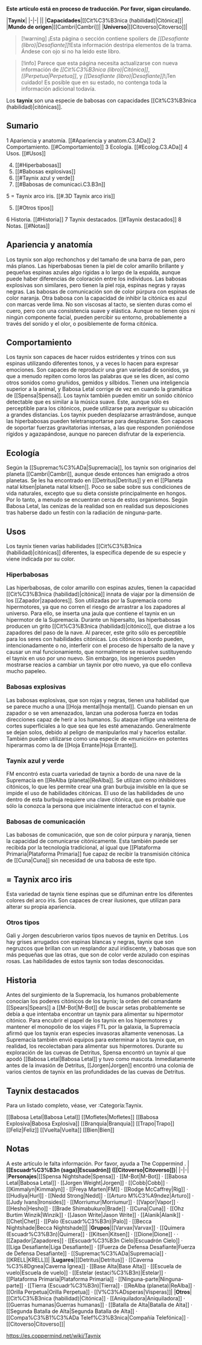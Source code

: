 **Este artículo está en proceso de traducción. Por favor, sigan circulando.**


|**Taynix**|
|-|-|
||
|**Capacidades**|[[Cit%C3%B3nica (habilidad)\|Citónica]]|
|**Mundo de origen**|[[Cambri\|Cambri]]|
|**Universo**|[[Citoverso\|Citoverso]]|

> [!warning] ¡Esta página o sección contiene spoilers de *[[Desafiante (libro)\|Desafiante]]*!Esta información destripa elementos de la trama.  Ándese con ojo si no ha leido este libro.

> [!info] Parece que esta página necesita actualizarse con nueva información de *[[Cit%C3%B3nica (libro)\|Citónica]]*, *[[Perpetua\|Perpetua]]*, y *[[Desafiante (libro)\|Desafiante]]*!¡Ten cuidado! Es posible que en su estado, no contenga toda la información adicional todavía.

Los **taynix** son una especie de babosas con capacidades [[Cit%C3%B3nica (habilidad)\|citónicas]].

## Sumario

1 Apariencia y anatomía. [[#Apariencia y anatom.C3.ADa]] 
2 Comportamiento. [[#Comportamiento]] 
3 Ecología. [[#Ecolog.C3.ADa]] 
4 Usos. [[#Usos]] 

4. [[#Hiperbabosas]] 
4. [[#Babosas explosivas]] 
4. [[#Taynix azul y verde]] 
4. [[#Babosas de comunicaci.C3.B3n]] 


5 = Taynix arco iris. [[#.3D Taynix arco iris]] 

5. [[#Otros tipos]] 


6 Historia. [[#Historia]] 
7 Taynix destacados. [[#Taynix destacados]] 
8 Notas. [[#Notas]] 


## Apariencia y anatomía
Los taynix son algo rechonchos y del tamaño de una barra de pan, pero más planos. Las hiperbabosas tienen la piel de color amarillo brillante y pequeñas espinas azules algo rígidas a lo largo de la espalda, aunque puede haber diferencias de coloración entre los individuos. Las babosas explosivas son similares, pero tienen la piel roja, espinas negras y rayas negras. Las babosas de comunicación son de color púrpura con espinas de color naranja. Otra babosa con la capacidad de inhibir la citónica es azul con marcas verde lima. No son viscosas al tacto, se sienten duras como el cuero, pero con una consistencia suave y elástica. Aunque no tienen ojos ni ningún componente facial, pueden percibir su entorno, probablemente a través del sonido y el olor, o posiblemente de forma citónica.

## Comportamiento
Los taynix son capaces de hacer ruidos estridentes y trinos con sus espinas utilizando diferentes tonos, y a veces lo hacen para expresar emociones. Son capaces de reproducir una gran variedad de sonidos, ya que a menudo repiten como loros las palabras que se les dicen, así como otros sonidos como gruñidos, gemidos y silbidos. Tienen una inteligencia superior a la animal, y Babosa Letal corrige de vez en cuando la gramática de [[Spensa\|Spensa]]. Los taynix también pueden emitir un sonido citónico detectable que es similar a la música suave. Este, aunque sólo es perceptible para los citónicos, puede utilizarse para averiguar su ubicación a grandes distancias.
Los taynix pueden desplazarse arrastrándose, aunque las hiperbabosas pueden teletransportarse para desplazarse. Son capaces de soportar fuerzas gravitatorias intensas, a las que responden poniéndose rígidos y agazapándose, aunque no parecen disfrutar de la experiencia.

## Ecología
Según la [[Supremac%C3%ADa\|Supremacía]], los taynix son originarios del planeta [[Cambri\|Cambri]], aunque desde entonces han emigrado a otros planetas. Se les ha encontrado en [[Detritus\|Detritus]] y en el [[Planeta natal kitsen\|planeta natal kitsen]]. Poco se sabe sobre sus condiciones de vida naturales, excepto que su dieta consiste principalmente en hongos. Por lo tanto, a menudo se encuentran cerca de estos organismos.
Según Babosa Letal, las cenizas de la realidad son en realidad sus deposiciones tras haberse dado un festín con la radiación de ninguna-parte.

## Usos
Los taynix tienen varias habilidades [[Cit%C3%B3nica (habilidad)\|citónicas]] diferentes, la específica depende de su especie y viene indicada por su color.

### Hiperbabosas
 
Las hiperbabosas, de color amarillo con espinas azules, tienen la capacidad [[Cit%C3%B3nica (habilidad)\|citónica]] innata de viajar por la dimensión de los [[Zapador\|zapadores]]. Son utilizadas por la Supremacía como hipermotores, ya que no corren el riesgo de arrastrar a los zapadores al universo. Para ello, se inserta una jaula que contiene el taynix en un hipermotor de la Supremacía. Durante un hipersalto, las hiperbabosas producen un grito [[Cit%C3%B3nica (habilidad)\|citónico]], que distrae a los zapadores del paso de la nave. Al parecer, este grito sólo es perceptible para los seres con habilidades citónicas. Los citónicos a bordo pueden, intencionadamente o no, interferir con el proceso de hipersalto de la nave y causar un mal funcionamiento, que normalmente se resuelve sustituyendo el taynix en uso por uno nuevo. Sin embargo, los ingenieros pueden mostrarse reacios a cambiar un taynix por otro nuevo, ya que ello conlleva mucho papeleo.

### Babosas explosivas
Las babosas explosivas, que son rojas y negras, tienen una habilidad que se parece mucho a una [[Hoja mental\|hoja mental]]. Cuando piensan en un zapador o se ven amenazados, lanzan una poderosa fuerza en todas direcciones capaz de herir a los humanos. Su ataque inflige una veintena de cortes superficiales a lo que sea que les esté amenazando. Generalmente se dejan solos, debido al peligro de manipularlos mal y hacerlos estallar. También pueden utilizarse como una especie de «munición» en potentes hiperarmas como la de [[Hoja Errante\|Hoja Errante]].

 
### Taynix azul y verde
FM encontró esta cuarta variedad de taynix a bordo de una nave de la Supremacía en [[ReAlba (planeta)\|ReAlba]]. Se utilizan como inhibidores citónicos, lo que les permite crear una gran burbuja invisible en la que se impide el uso de habilidades citónicas. El uso de las habilidades de uno dentro de esta burbuja requiere una clave citónica, que es probable que sólo la conozca la persona que inicialmente interactuó con el taynix.

### Babosas de comunicación
Las babosas de comunicación, que son de color púrpura y naranja, tienen la capacidad de comunicarse citónicamente. Esta también puede ser recibida por la tecnología tradicional, al igual que [[Plataforma Primaria\|Plataforma Primaria]] fue capaz de recibir la transmisión citónica de [[Cuna\|Cuna]] sin necesidad de una babosa de este tipo.

## = Taynix arco iris
Esta variedad de taynix tiene espinas que se difuminan entre los diferentes colores del arco iris. Son capaces de crear ilusiones, que utilizan para alterar su propia apariencia.

### Otros tipos
Gali y Jorgen descubrieron varios tipos nuevos de taynix en Detritus. Los hay grises arrugados con espinas blancas y negras, taynix que son negruzcos que brillan con un resplandor azul iridiscente, y babosas que son más pequeñas que las otras, que son de color verde azulado con espinas rosas. Las habilidades de estos taynix son todas desconocidas.

## Historia
Antes del surgimiento de la Supremacía, los humanos probablemente conocían los poderes citónicos de los taynix; la orden del comandante [[Spears\|Spears]] a [[M-Bot\|M-Bot]] de buscar setas probablemente se debía a que intentaba encontrar un taynix para alimentar su hipermotor citónico.
Para encubrir el papel de los taynix en los hipermotores y mantener el monopolio de los viajes FTL por la galaxia, la Supremacía afirmó que los taynix eran especies invasoras altamente venenosas. La Supremacía también envió equipos para exterminar a los taynix que, en realidad, los recolectaban para alimentar sus hipermotores.
Durante su exploración de las cuevas de Detritus, Spensa encontró un taynix al que apodó [[Babosa Letal\|Babosa Letal]] y tuvo como mascota. 
Inmediatamente antes de la invasión de Detritus, [[Jorgen\|Jorgen]] encontró una colonia de varios cientos de taynix en las profundidades de las cuevas de Detritus.

## Taynix destacados
Para un listado completo, véase, ver :Categoría:Taynix.

[[Babosa Letal\|Babosa Letal]]
[[Mofletes\|Mofletes]]
[[Babosa Explosiva\|Babosa Explosiva]]
[[Branquia\|Branquia]]
[[Trapo\|Trapo]]
[[Feliz\|Feliz]]
[[Vuelta\|Vuelta]]
[[Bien\|Bien]]

## Notas

A este artículo le falta información. Por favor, ayuda a The Coppermind .
|**[[Escuadr%C3%B3n (saga)\|Escuadrón]] ([[Citoverso\|Citoverso]])**|
|-|-|
|**Personajes**|[[Spensa Nightshade\|Spensa]] · [[M-Bot\|M-Bot]] · [[Babosa Letal\|Babosa Letal]] · [[Jorgen Weight\|Jorgen]] · [[Cobb\|Cobb]] · [[Kimmalyn\|Kimmalyn]] · [[Freya Marten\|FM]] · [[Rodge McCaffrey\|Rig]] · [[Hudiya\|Hurl]] · [[Nedd Strong\|Nedd]] · [[Arturo M%C3%A9ndez\|Arturo]] · [[Judy Ivans\|Ironsides]] · [[Morriumur\|Morriumur]] · [[Vapor\|Vapor]] · [[Hesho\|Hesho]] · [[Brade Shimabukuro\|Brade]] · [[Cuna\|Cuna]] · [[Ohz Burtim Winzik\|Winzik]] · [[Jason Write\|Jason Write]] · [[Alanik\|Alanik]] · [[Chet\|Chet]] · [[Palo (Escuadr%C3%B3n)\|Palo]] · [[Becca Nightshade\|Becca Nightshade]]|
|**Grupos**|[[Varvax\|Varvax]] · [[Quimera (Escuadr%C3%B3n)\|Quimera]] · [[Kitsen\|Kitsen]] · [[Dione\|Dione]] ·  · [[Zapador\|Zapadores]] · [[Escuadr%C3%B3n Cielo\|Escuadrón Cielo]] · [[Liga Desafiante\|Liga Desafiante]] · [[Fuerza de Defensa Desafiante\|Fuerza de Defensa Desafiante]] · [[Supremac%C3%ADa\|Supremacía]] · [[KRELL\|KRELL]]|
|**Lugares**|[[Detritus\|Detritus]] · [[Caverna %C3%8Dgnea\|Caverna Ígnea]] · [[Base Alta\|Base Alta]] · [[Escuela de vuelo\|Escuela de vuelo]] · [[Estelar (estaci%C3%B3n)\|Estelar]] · [[Plataforma Primaria\|Plataforma Primaria]] · [[Ninguna-parte\|Ninguna-parte]] · [[Tierra (Escuadr%C3%B3n)\|Tierra]] · [[ReAlba (planeta)\|ReAlba]] · [[Orilla Perpetua\|Orilla Perpetua]] · [[V%C3%ADsperas\|Vísperas]]|
|**Otros**|[[Cit%C3%B3nica (habilidad)\|Citónica]] · [[Aniquiladora\|Aniquiladora]] · [[Guerras humanas\|Guerras humanas]] · [[Batalla de Alta\|Batalla de Alta]] · [[Segunda Batalla de Alta\|Segunda Batalla de Alta]] · [[Compa%C3%B1%C3%ADa Telef%C3%B3nica\|Compañía Telefónica]] · [[Citoverso\|Citoverso]]|



https://es.coppermind.net/wiki/Taynix